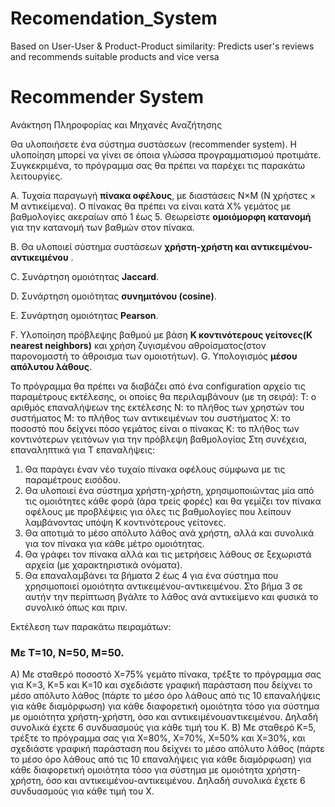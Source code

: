 # Recomendation_System
Based on User-User &amp; Product-Product similarity: Predicts user's reviews and recommends suitable products and vice versa


# Recommender System

Ανάκτηση Πληροφορίας και Μηχανές Αναζήτησης 

Θα υλοποιήσετε ένα σύστημα συστάσεων (recommender system). Η υλοποίηση μπορεί να
γίνει σε όποια γλώσσα προγραμματισμού προτιμάτε. Συγκεκριμένα, το πρόγραμμα σας θα
πρέπει να παρέχει τις παρακάτω λειτουργίες.

A. Τυχαία παραγωγή **πίνακα οφέλους**, με διαστάσεις Ν×Μ (Ν χρήστες × Μ αντικείμενα). Ο πίνακας θα
πρέπει να είναι κατά Χ% γεμάτος με βαθμολογίες ακεραίων από 1 έως 5. Θεωρείστε **ομοιόμορφη
κατανομή** για την κατανομή των βαθμών στον πίνακα.

B. Θα υλοποιεί σύστημα συστάσεων **χρήστη-χρήστη και αντικειμένου-αντικειμένου** .

C. Συνάρτηση ομοιότητας **Jaccard**.

D. Συνάρτηση ομοιότητας **συνημιτόνου (cosine)**.

E. Συνάρτηση ομοιότητας **Pearson**.

F. Υλοποίηση πρόβλεψης βαθμού με βάση **Κ κοντινότερους γείτονες(K nearest neighbors)** και χρήση ζυγισμένου αθροίσματος(στον παρονομαστή το άθροισμα των ομοιοτήτων).
G. Υπολογισμός **μέσου απόλυτου λάθους**.

Το πρόγραμμα θα πρέπει να διαβάζει από ένα configuration αρχείο τις παραμέτρους
εκτέλεσης, οι οποίες θα περιλαμβάνουν (με τη σειρά):
Τ: ο αριθμός επαναλήψεων της εκτέλεσης
Ν: το πλήθος των χρηστών του συστήματος
Μ: το πλήθος των αντικειμένων του συστήματος
Χ: το ποσοστό που δείχνει πόσο γεμάτος είναι ο πίνακας
Κ: το πλήθος των κοντινότερων γειτόνων για την πρόβλεψη βαθμολογίας
Στη συνέχεια, επαναληπτικά για Τ επαναλήψεις:
1) Θα παράγει έναν νέο τυχαίο πίνακα οφέλους σύμφωνα με τις παραμέτρους εισόδου.
2) Θα υλοποιεί ένα σύστημα χρήστη-χρήστη, χρησιμοποιώντας μία από τις ομοιότητες κάθε
φορά (άρα τρείς φορές) και θα γεμίζει τον πίνακα οφέλους με προβλέψεις για όλες τις
βαθμολογίες που λείπουν λαμβάνοντας υπόψη Κ κοντινότερους γείτονες.
3) Θα αποτιμά το μέσο απόλυτο λάθος ανά χρήστη, αλλά και συνολικά για τον πίνακα για
κάθε μέτρο ομοιότητας.
4) Θα γράφει τον πίνακα αλλά και τις μετρήσεις λάθους σε ξεχωριστά αρχεία (με
χαρακτηριστικά ονόματα).
5) Θα επαναλαμβάνει τα βήματα 2 έως 4 για ένα σύστημα που χρησιμοποιεί ομοιότητα
αντικειμένου-αντικειμένου. Στο βήμα 3 σε αυτήν την περίπτωση βγάλτε το λάθος ανά
αντικείμενο και φυσικά το συνολικό όπως και πριν.


Εκτέλεση των παρακάτω πειραμάτων:
### Με Τ=10, Ν=50, Μ=50.
Α) Με σταθερό ποσοστό Χ=75% γεμάτο πίνακα, τρέξτε το πρόγραμμα σας για Κ=3, Κ=5 και
Κ=10 και σχεδιάστε γραφική παράσταση που δείχνει το μέσο απόλυτο λάθος (πάρτε το
μέσο όρο λάθους από τις 10 επαναλήψεις για κάθε διαμόρφωση) για κάθε διαφορετική
ομοιότητα τόσο για σύστημα με ομοιότητα χρήστη-χρήστη, όσο και αντικειμένουαντικειμένου. Δηλαδή συνολικά έχετε 6 συνδυασμούς για κάθε τιμή του Κ.
Β) Με σταθερό Κ=5, τρέξτε το πρόγραμμα σας για Χ=80%, Χ=70%, Χ=50% και Χ=30%, και
σχεδιάστε γραφική παράσταση που δείχνει το μέσο απόλυτο λάθος (πάρτε το μέσο όρο
λάθους από τις 10 επαναλήψεις για κάθε διαμόρφωση) για κάθε διαφορετική ομοιότητα
τόσο για σύστημα με ομοιότητα χρήστη-χρήστη, όσο και αντικειμένου-αντικειμένου.
Δηλαδή συνολικά έχετε 6 συνδυασμούς για κάθε τιμή του Χ. 
